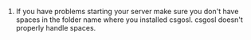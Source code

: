 1. If you have problems starting your server make sure you don't have spaces in the folder name where you installed csgosl. csgosl doesn't properly handle spaces.